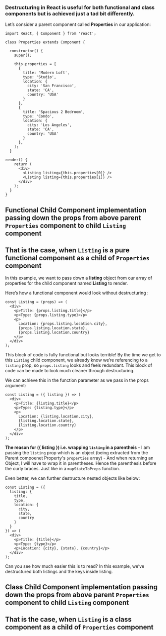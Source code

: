 ### Destructuring in React is useful for both functional and class components but is achieved just a tad bit differently.

Let’s consider a parent component called **Properties** in our application:

```
import React, { Component } from 'react';

class Properties extends Component {

  constructor() {
    super();

    this.properties = [
      {
        title: 'Modern Loft',
        type: 'Studio',
        location: {
          city: 'San Francisco',
          state: 'CA',
          country: 'USA'
        }
      },
      {
        title: 'Spacious 2 Bedroom',
        type: 'Condo',
        location: {
          city: 'Los Angeles',
          state: 'CA',
          country: 'USA'
        }
      },
    ];
  }

render() {
    return (
      <div>
        <Listing listing={this.properties[0]} />
        <Listing listing={this.properties[1]} />
      </div>
    );
  }
}
```

## Functional Child Component implementation passing down the props from above parent ``Properties`` component to child ``Listing`` component
## That is the case, when ``Listing`` is a pure functional component as a child of ``Properties`` component

In this example, we want to pass down a **listing** object from our array of properties for the child component named **Listing** to render.

Here’s how a functional component would look without destructuring :

```
const Listing = (props) => (
  <div>
    <p>Title: {props.listing.title}</p>
    <p>Type: {props.listing.type}</p>
    <p>
      Location: {props.listing.location.city},
      {props.listing.location.state},
      {props.listing.location.country}
    </p>
  </div>
);
```

This block of code is fully functional but looks terrible! By the time we get to this ``Listing`` child component, we already know we’re referencing to a ``listing`` prop, so ``props.listing`` looks and feels redundant. This block of code can be made to look much cleaner through destructuring.

We can achieve this in the function parameter as we pass in the props argument:

```
const Listing = ({ listing }) => (
  <div>
    <p>Title: {listing.title}</p>
    <p>Type: {listing.type}</p>
    <p>
      Location: {listing.location.city},
      {listing.location.state},
      {listing.location.country}
    </p>
  </div>
);
```
**The reason for ({ listing }) i.e. wrapping ``listing`` in a parentheis** -   I am passing the ``listing`` prop which is an object (being extracted from the Parent compoenet Property's ``properties`` array) -  And when returning an Object, I will have to wrap it in parentheses. Hence the parenthesis before the curly braces. Just like in a ``mapStateToProps`` function.

Even better, we can further destructure nested objects like below:

```
const Listing = ({
  listing: {
    title,
    type,
    location: {
      city,
      state,
      country
    }
  }
}) => (
  <div>
    <p>Title: {title}</p>
    <p>Type: {type}</p>
    <p>Location: {city}, {state}, {country}</p>
  </div>
);
```

Can you see how much easier this is to read? In this example, we’ve destructured both listings and the keys inside listing.

## Class Child Component implementation passing down the props from above parent ``Properties`` component to child ``Listing`` component
## That is the case, when ``Listing`` is a class component as a child of ``Properties`` component

